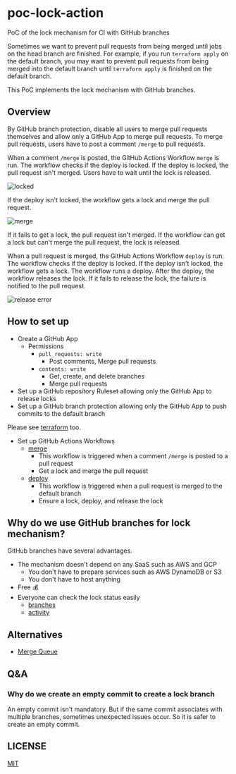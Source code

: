 # poc-lock-action

PoC of the lock mechanism for CI with GitHub branches

Sometimes we want to prevent pull requests from being merged until jobs on the head branch are finished.
For example, if you run `terraform apply` on the default branch, you may want to prevent pull requests from being merged into the default branch until `terraform apply` is finished on the default branch.

This PoC implements the lock mechanism with GitHub branches.

## Overview

By GitHub branch protection, disable all users to merge pull requests themselves and allow only a GitHub App to merge pull requests.
To merge pull requests, users have to post a comment `/merge` to pull requests.

When a comment `/merge` is posted, the GitHub Actions Workflow `merge` is run.
The workflow checks if the deploy is locked.
If the deploy is locked, the pull request isn't merged.
Users have to wait until the lock is released.

![locked](https://github.com/szksh-lab/poc-lock-action/assets/13323303/54dc50f7-5757-4c2a-8d89-0905d4aee3c6)

If the deploy isn't locked, the workflow gets a lock and merge the pull request.

![merge](https://github.com/szksh-lab/poc-lock-action/assets/13323303/202d5adf-e661-4f71-ba07-c1c6fbaac67c)

If it fails to get a lock, the pull request isn't merged.
If the workflow can get a lock but can't merge the pull request, the lock is released.

When a pull request is merged, the GitHub Actions Workflow `deploy` is run.
The workflow checks if the deploy is locked.
If the deploy isn't locked, the workflow gets a lock.
The workflow runs a deploy.
After the deploy, the workflow releases the lock.
If it fails to release the lock, the failure is notified to the pull request.

![release error](https://github.com/szksh-lab/poc-lock-action/assets/13323303/164276b7-a037-406c-b36d-e2d8e2d710ba)

## How to set up

- Create a GitHub App
  - Permissions
    - `pull_requests: write`
      - Post comments, Merge pull requests
    - `contents: write`
      - Get, create, and delete branches
      - Merge pull requests
- Set up a GitHub repository Ruleset allowing only the GitHub App to release locks
- Set up a GitHub branch protection allowing only the GitHub App to push commits to the default branch

Please see [terraform](terraform) too.

- Set up GitHub Actions Workflows
  - [merge](.github/workflows/merge.yaml)
    - This workflow is triggered when a comment `/merge` is posted to a pull request
    - Get a lock and merge the pull request
  - [deploy](.github/workflows/deploy.yaml)
    - This workflow is triggered when a pull request is merged to the default branch
    - Ensure a lock, deploy, and release the lock

## Why do we use GitHub branches for lock mechanism?

GitHub branches have several advantages.

- The mechanism doesn't depend on any SaaS such as AWS and GCP
  - You don't have to prepare services such as AWS DynamoDB or S3
  - You don't have to host anything
- Free 💰
- Everyone can check the lock status easily
  - [branches](https://github.com/szksh-lab/poc-lock-action/branches)
  - [activity](https://github.com/szksh-lab/poc-lock-action/activity)

## Alternatives

- [Merge Queue](https://docs.github.com/en/repositories/configuring-branches-and-merges-in-your-repository/configuring-pull-request-merges/managing-a-merge-queue)

## Q&A

### Why do we create an empty commit to create a lock branch

An empty commit isn't mandatory.
But if the same commit associates with multiple branches, sometimes unexpected issues occur.
So it is safer to create an empty commit.

## LICENSE

[MIT](LICENSE)
